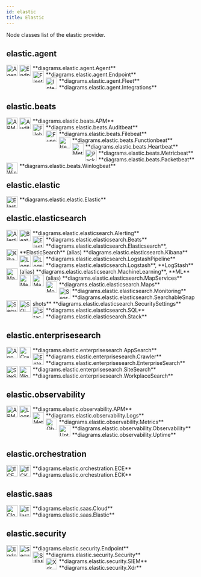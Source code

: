 ```yaml
---
id: elastic
title: Elastic
---
```


Node classes list of the elastic provider.

## elastic.agent


<img width="30" src="/img/resources/elastic/agent/agent.png" alt="Agent" style="float: left; padding-right: 5px;" >
**diagrams.elastic.agent.Agent**

<img width="30" src="/img/resources/elastic/agent/endpoint.png" alt="Endpoint" style="float: left; padding-right: 5px;" >
**diagrams.elastic.agent.Endpoint**

<img width="30" src="/img/resources/elastic/agent/fleet.png" alt="Fleet" style="float: left; padding-right: 5px;" >
**diagrams.elastic.agent.Fleet**

<img width="30" src="/img/resources/elastic/agent/integrations.png" alt="Integrations" style="float: left; padding-right: 5px;" >
**diagrams.elastic.agent.Integrations**

## elastic.beats


<img width="30" src="/img/resources/elastic/beats/apm.png" alt="APM" style="float: left; padding-right: 5px;" >
**diagrams.elastic.beats.APM**

<img width="30" src="/img/resources/elastic/beats/auditbeat.png" alt="Auditbeat" style="float: left; padding-right: 5px;" >
**diagrams.elastic.beats.Auditbeat**

<img width="30" src="/img/resources/elastic/beats/filebeat.png" alt="Filebeat" style="float: left; padding-right: 5px;" >
**diagrams.elastic.beats.Filebeat**

<img width="30" src="/img/resources/elastic/beats/functionbeat.png" alt="Functionbeat" style="float: left; padding-right: 5px;" >
**diagrams.elastic.beats.Functionbeat**

<img width="30" src="/img/resources/elastic/beats/heartbeat.png" alt="Heartbeat" style="float: left; padding-right: 5px;" >
**diagrams.elastic.beats.Heartbeat**

<img width="30" src="/img/resources/elastic/beats/metricbeat.png" alt="Metricbeat" style="float: left; padding-right: 5px;" >
**diagrams.elastic.beats.Metricbeat**

<img width="30" src="/img/resources/elastic/beats/packetbeat.png" alt="Packetbeat" style="float: left; padding-right: 5px;" >
**diagrams.elastic.beats.Packetbeat**

<img width="30" src="/img/resources/elastic/beats/winlogbeat.png" alt="Winlogbeat" style="float: left; padding-right: 5px;" >
**diagrams.elastic.beats.Winlogbeat**

## elastic.elastic


<img width="30" src="/img/resources/elastic/elastic.png" alt="Elastic" style="float: left; padding-right: 5px;" >
**diagrams.elastic.elastic.Elastic**

## elastic.elasticsearch


<img width="30" src="/img/resources/elastic/elasticsearch/alerting.png" alt="Alerting" style="float: left; padding-right: 5px;" >
**diagrams.elastic.elasticsearch.Alerting**

<img width="30" src="/img/resources/elastic/elasticsearch/beats.png" alt="Beats" style="float: left; padding-right: 5px;" >
**diagrams.elastic.elasticsearch.Beats**

<img width="30" src="/img/resources/elastic/elasticsearch/elasticsearch.png" alt="Elasticsearch" style="float: left; padding-right: 5px;" >
**diagrams.elastic.elasticsearch.Elasticsearch**, **ElasticSearch** (alias)

<img width="30" src="/img/resources/elastic/elasticsearch/kibana.png" alt="Kibana" style="float: left; padding-right: 5px;" >
**diagrams.elastic.elasticsearch.Kibana**

<img width="30" src="/img/resources/elastic/elasticsearch/logstash-pipeline.png" alt="LogstashPipeline" style="float: left; padding-right: 5px;" >
**diagrams.elastic.elasticsearch.LogstashPipeline**

<img width="30" src="/img/resources/elastic/elasticsearch/logstash.png" alt="Logstash" style="float: left; padding-right: 5px;" >
**diagrams.elastic.elasticsearch.Logstash**, **LogStash** (alias)

<img width="30" src="/img/resources/elastic/elasticsearch/machine-learning.png" alt="MachineLearning" style="float: left; padding-right: 5px;" >
**diagrams.elastic.elasticsearch.MachineLearning**, **ML** (alias)

<img width="30" src="/img/resources/elastic/elasticsearch/map-services.png" alt="MapServices" style="float: left; padding-right: 5px;" >
**diagrams.elastic.elasticsearch.MapServices**

<img width="30" src="/img/resources/elastic/elasticsearch/maps.png" alt="Maps" style="float: left; padding-right: 5px;" >
**diagrams.elastic.elasticsearch.Maps**

<img width="30" src="/img/resources/elastic/elasticsearch/monitoring.png" alt="Monitoring" style="float: left; padding-right: 5px;" >
**diagrams.elastic.elasticsearch.Monitoring**

<img width="30" src="/img/resources/elastic/elasticsearch/searchable-snapshots.png" alt="SearchableSnapshots" style="float: left; padding-right: 5px;" >
**diagrams.elastic.elasticsearch.SearchableSnapshots**

<img width="30" src="/img/resources/elastic/elasticsearch/security-settings.png" alt="SecuritySettings" style="float: left; padding-right: 5px;" >
**diagrams.elastic.elasticsearch.SecuritySettings**

<img width="30" src="/img/resources/elastic/elasticsearch/sql.png" alt="SQL" style="float: left; padding-right: 5px;" >
**diagrams.elastic.elasticsearch.SQL**

<img width="30" src="/img/resources/elastic/elasticsearch/stack.png" alt="Stack" style="float: left; padding-right: 5px;" >
**diagrams.elastic.elasticsearch.Stack**

## elastic.enterprisesearch


<img width="30" src="/img/resources/elastic/enterprisesearch/app-search.png" alt="AppSearch" style="float: left; padding-right: 5px;" >
**diagrams.elastic.enterprisesearch.AppSearch**

<img width="30" src="/img/resources/elastic/enterprisesearch/crawler.png" alt="Crawler" style="float: left; padding-right: 5px;" >
**diagrams.elastic.enterprisesearch.Crawler**

<img width="30" src="/img/resources/elastic/enterprisesearch/enterprise-search.png" alt="EnterpriseSearch" style="float: left; padding-right: 5px;" >
**diagrams.elastic.enterprisesearch.EnterpriseSearch**

<img width="30" src="/img/resources/elastic/enterprisesearch/site-search.png" alt="SiteSearch" style="float: left; padding-right: 5px;" >
**diagrams.elastic.enterprisesearch.SiteSearch**

<img width="30" src="/img/resources/elastic/enterprisesearch/workplace-search.png" alt="WorkplaceSearch" style="float: left; padding-right: 5px;" >
**diagrams.elastic.enterprisesearch.WorkplaceSearch**

## elastic.observability


<img width="30" src="/img/resources/elastic/observability/apm.png" alt="APM" style="float: left; padding-right: 5px;" >
**diagrams.elastic.observability.APM**

<img width="30" src="/img/resources/elastic/observability/logs.png" alt="Logs" style="float: left; padding-right: 5px;" >
**diagrams.elastic.observability.Logs**

<img width="30" src="/img/resources/elastic/observability/metrics.png" alt="Metrics" style="float: left; padding-right: 5px;" >
**diagrams.elastic.observability.Metrics**

<img width="30" src="/img/resources/elastic/observability/observability.png" alt="Observability" style="float: left; padding-right: 5px;" >
**diagrams.elastic.observability.Observability**

<img width="30" src="/img/resources/elastic/observability/uptime.png" alt="Uptime" style="float: left; padding-right: 5px;" >
**diagrams.elastic.observability.Uptime**

## elastic.orchestration


<img width="30" src="/img/resources/elastic/orchestration/ece.png" alt="ECE" style="float: left; padding-right: 5px;" >
**diagrams.elastic.orchestration.ECE**

<img width="30" src="/img/resources/elastic/orchestration/eck.png" alt="ECK" style="float: left; padding-right: 5px;" >
**diagrams.elastic.orchestration.ECK**

## elastic.saas


<img width="30" src="/img/resources/elastic/saas/cloud.png" alt="Cloud" style="float: left; padding-right: 5px;" >
**diagrams.elastic.saas.Cloud**

<img width="30" src="/img/resources/elastic/saas/elastic.png" alt="Elastic" style="float: left; padding-right: 5px;" >
**diagrams.elastic.saas.Elastic**

## elastic.security


<img width="30" src="/img/resources/elastic/security/endpoint.png" alt="Endpoint" style="float: left; padding-right: 5px;" >
**diagrams.elastic.security.Endpoint**

<img width="30" src="/img/resources/elastic/security/security.png" alt="Security" style="float: left; padding-right: 5px;" >
**diagrams.elastic.security.Security**

<img width="30" src="/img/resources/elastic/security/siem.png" alt="SIEM" style="float: left; padding-right: 5px;" >
**diagrams.elastic.security.SIEM**

<img width="30" src="/img/resources/elastic/security/xdr.png" alt="Xdr" style="float: left; padding-right: 5px;" >
**diagrams.elastic.security.Xdr**
